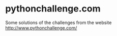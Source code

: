 # pythonchallenge.com

Some solutions of the challenges from the website http://www.pythonchallenge.com/
